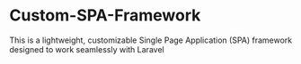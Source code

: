 # Custom-SPA-Framework
This is a lightweight, customizable Single Page Application (SPA) framework designed to work seamlessly with Laravel
